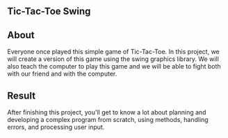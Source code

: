 <h2>Tic-Tac-Toe Swing</h2>

<h2>About</h2>

<p>Everyone once played this simple game of Tic-Tac-Toe. In this project, we will create a version of this game using the swing graphics library. We will also teach the computer to play this game and we will be able to fight both with our friend and with the computer.</p>

<h2>Result</h2>

<p>After finishing this project, you&#39;ll get to know a lot about planning and developing a complex program from scratch, using methods, handling errors, and processing user input.</p>
